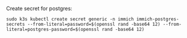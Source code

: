 Create secret for postgres:
```
sudo k3s kubectl create secret generic -n immich immich-postgres-secrets --from-literal=password=$(openssl rand -base64 12) --from-literal=postgres-password=$(openssl rand -base64 12)
```